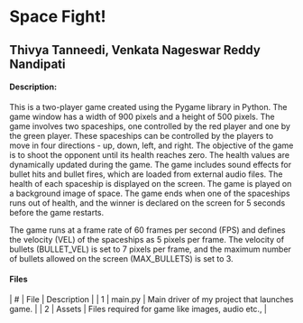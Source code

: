 # Space Fight!

## Thivya Tanneedi, Venkata Nageswar Reddy Nandipati
#### Description:
This is a two-player game created using the Pygame library in Python. The game window has a width of 900 pixels and a height of 500 pixels. The game involves two spaceships, one controlled by the red player and one by the green player. These spaceships can be controlled by the players to move in four directions - up, down, left, and right. The objective of the game is to shoot the opponent until its health reaches zero. The health values are dynamically updated during the game. The game includes sound effects for bullet hits and bullet fires, which are loaded from external audio files. The health of each spaceship is displayed on the screen. The game is played on a background image of space. The game ends when one of the spaceships runs out of health, and the winner is declared on the screen for 5 seconds before the game restarts.

The game runs at a frame rate of 60 frames per second (FPS) and defines the velocity (VEL) of the spaceships as 5 pixels per frame. The velocity of bullets (BULLET_VEL) is set to 7 pixels per frame, and the maximum number of bullets allowed on the screen (MAX_BULLETS) is set to 3.

#### Files

| # |  File	  | Description                                      |
| 1	| main.py	| Main driver of my project that launches game.    |
| 2	| Assets  | Files required for game like images, audio etc., |
